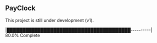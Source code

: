 ## PayClock

This project is still under development (v1).

|████████████████████████████████████████----------| 80.0% Complete
